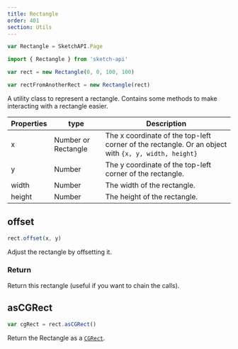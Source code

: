 ```yaml
---
title: Rectangle
order: 401
section: Utils
---
```


```javascript
var Rectangle = SketchAPI.Page
```

```javascript
import { Rectangle } from 'sketch-api'
```

```javascript
var rect = new Rectangle(0, 0, 100, 100)

var rectFromAnotherRect = new Rectangle(rect)
```

A utility class to represent a rectangle. Contains some methods to make interacting with a rectangle easier.

| Properties | type                | Description                                                                                         |
| ---------- | ------------------- | --------------------------------------------------------------------------------------------------- |
| x          | Number or Rectangle | The x coordinate of the top-left corner of the rectangle. Or an object with `{x, y, width, height}` |
| y          | Number              | The y coordinate of the top-left corner of the rectangle.                                           |
| width      | Number              | The width of the rectangle.                                                                         |
| height     | Number              | The height of the rectangle.                                                                        |

## offset

```javascript
rect.offset(x, y)
```

Adjust the rectangle by offsetting it.

### Return

Return this rectangle (useful if you want to chain the calls).

## asCGRect

```javascript
var cgRect = rect.asCGRect()
```

Return the Rectangle as a [`CGRect`](https://developer.apple.com/documentation/coregraphics/cgrect?language=objc).
